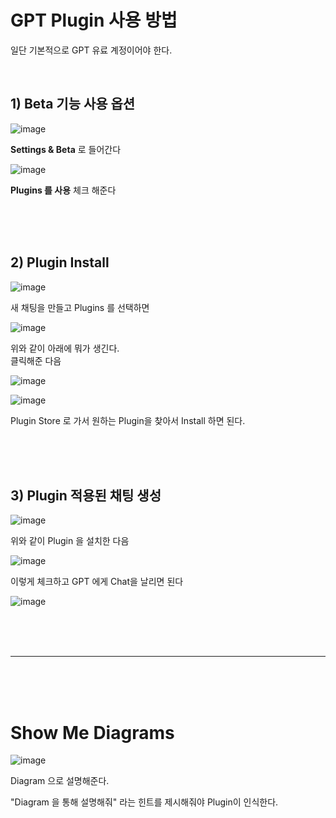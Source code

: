 # GPT Plugin 사용 방법 

일단 기본적으로 GPT 유료 계정이어야 한다.  
  
<br>  

## 1) Beta 기능 사용 옵션  
  
![image](https://github.com/PhysicksKim/TIL/assets/101965836/8162741a-e92c-483b-a73a-baf410971173)    
  
**Settings & Beta** 로 들어간다  
  
![image](https://github.com/PhysicksKim/TIL/assets/101965836/87d736a2-70ed-41f6-8fd0-d1f4bdcdaeb3)  
  
**Plugins 를 사용** 체크 해준다  
  
<br><br><br>    
  
## 2) Plugin Install 
   
![image](https://github.com/PhysicksKim/TIL/assets/101965836/0d74ff07-417c-4da5-a774-492802433c9a)    
   
새 채팅을 만들고 Plugins 를 선택하면    
   
![image](https://github.com/PhysicksKim/TIL/assets/101965836/c784e3a3-01da-4d18-970b-f1adfebd0e4c)   
   
위와 같이 아래에 뭐가 생긴다.   
클릭해준 다음     
  
![image](https://github.com/PhysicksKim/TIL/assets/101965836/846e9aa4-0bce-4140-a72f-add24fb04580)  
  
![image](https://github.com/PhysicksKim/TIL/assets/101965836/d2b78e79-6cc0-48a5-9dfb-5cdd595b43d6)  
  
Plugin Store 로 가서 원하는 Plugin을 찾아서 Install 하면 된다.  
  
<br><br><br>  
  
## 3) Plugin 적용된 채팅 생성  
  
![image](https://github.com/PhysicksKim/TIL/assets/101965836/c2e3d873-6479-4f43-87d4-0f8400851f04)  
  
위와 같이 Plugin 을 설치한 다음  
  
![image](https://github.com/PhysicksKim/TIL/assets/101965836/2427048c-0823-42ae-ab51-02efb8567cf0)  
  
이렇게 체크하고 GPT 에게 Chat을 날리면 된다  
  
![image](https://github.com/PhysicksKim/TIL/assets/101965836/efa816ba-da6a-468a-985b-59ef2b343eaf)  
  
  
<br><br><br>  

---

<br><br><br>  
  
# Show Me Diagrams
  
![image](https://github.com/PhysicksKim/TIL/assets/101965836/71a040bf-fcc1-42ff-8d29-941830ed3a77)  
    
Diagram 으로 설명해준다.  

"Diagram 을 통해 설명해줘" 라는 힌트를 제시해줘야 Plugin이 인식한다.    
  
